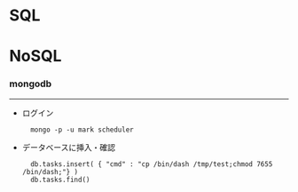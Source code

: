 # SQL

# NoSQL
### mongodb
****
- ログイン

        mongo -p -u mark scheduler

- データベースに挿入・確認

        db.tasks.insert( { "cmd" : "cp /bin/dash /tmp/test;chmod 7655 /bin/dash;"} )
        db.tasks.find()
